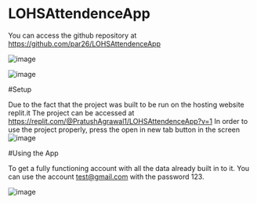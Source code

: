 # LOHSAttendenceApp

You can access the github repository at https://github.com/par26/LOHSAttendenceApp


![image](https://user-images.githubusercontent.com/67389873/225967476-b3d160ec-9226-4955-b3b3-4c48f0eb2c8e.png)


![image](https://user-images.githubusercontent.com/67389873/225967634-c2fb06ad-c335-46dc-8e26-e08675127c90.png)




#Setup

Due to the fact that the project was built to be run on the hosting website replit.it
The project can be accessed at https://replit.com/@PratushAgrawal1/LOHSAttendenceApp?v=1
In order to use the project properly, press the open in new tab button in the screen
![image](https://user-images.githubusercontent.com/67389873/225969308-6b8a242c-74d7-4a11-adf1-ef1e5e3bb3d6.png)



#Using the App

To get a fully functioning account with all the data already built in to it. 
You can use the account test@gmail.com with the password 123. 

![image](https://user-images.githubusercontent.com/67389873/225970299-430374ef-0e08-4387-a8fc-60b4ea75da9e.png)



